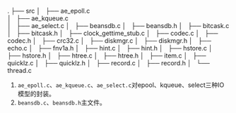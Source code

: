 .
├── src
│   ├── ae_epoll.c  
│   ├── ae_kqueue.c  
│   ├── ae_select.c
│   ├── beansdb.c
│   ├── beansdb.h
│   ├── bitcask.c
│   ├── bitcask.h
│   ├── clock_gettime_stub.c
│   ├── codec.c
│   ├── codec.h
│   ├── crc32.c
│   ├── diskmgr.c
│   ├── diskmgr.h
│   ├── echo.c
│   ├── fnv1a.h
│   ├── hint.c
│   ├── hint.h
│   ├── hstore.c
│   ├── hstore.h
│   ├── htree.c
│   ├── htree.h
│   ├── item.c
│   ├── quicklz.c
│   ├── quicklz.h
│   ├── record.c
│   ├── record.h
│   └── thread.c

1. `ae_epoll.c`、`ae_kqueue.c`、`ae_select.c`对epool、kqueue、select三种IO模型的封装。
2. `beansdb.c`、`beansdb.h`主文件。

